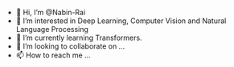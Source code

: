 - 👋 Hi, I’m @Nabin-Rai
- 👀 I’m interested in Deep Learning, Computer Vision and Natural Language Processing
- 🌱 I’m currently learning Transformers.
- 💞️ I’m looking to collaborate on ...
- 📫 How to reach me ...

<!---
Rai-Nabin/Rai-Nabin is a ✨ special ✨ repository because its `README.md` (this file) appears on your GitHub profile.
You can click the Preview link to take a look at your changes.
--->

